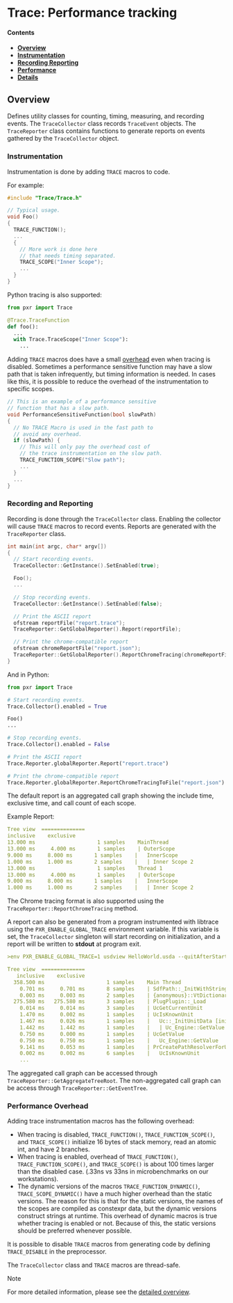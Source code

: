 # Trace: Performance tracking

#### Contents

- [**Overview**](trace/overview)
- [**Instrumentation**](trace/instrumentation)
- [**Recording Reporting**](trace/recording_reporting)
- [**Performance**](trace/performance)
- [**Details**](Details)

## Overview

Defines utility classes for counting, timing, measuring, and recording events.
The `TraceCollector` class records `TraceEvent` objects. The `TraceReporter` class
contains functions to generate reports on events gathered by the `TraceCollector`
object.

### Instrumentation

Instrumentation is done by adding `TRACE` macros to code.

For example:

```cpp
#include "Trace/Trace.h"

// Typical usage.
void Foo()
{
  TRACE_FUNCTION();
  ...
  {
    // More work is done here
    // that needs timing separated.
    TRACE_SCOPE("Inner Scope");
    ...
  }
}
```

Python tracing is also supported:

```py
from pxr import Trace

@Trace.TraceFunction
def foo():
  ...
  with Trace.TraceScope("Inner Scope"):
    ...
```

Adding `TRACE` macros does have a small [overhead](Trace/trace_performance) even when tracing is disabled.
Sometimes a performance sensitive function may have a slow path that is taken infrequently, but timing information
is needed. In cases like this, it is possible to reduce the overhead of the instrumentation to specific scopes.

```cpp
// This is an example of a performance sensitive
// function that has a slow path.
void PerformanceSensitiveFunction(bool slowPath)
{
  // No TRACE Macro is used in the fast path to
  // avoid any overhead.
  if (slowPath) {
    // This will only pay the overhead cost of
    // the trace instrumentation on the slow path.
    TRACE_FUNCTION_SCOPE("Slow path");
    ...
  }
  ...
}
```

### Recording and Reporting

Recording is done through the `TraceCollector` class. Enabling the collector will
cause `TRACE` macros to record events. Reports are generated with the `TraceReporter`
class.

```cpp
int main(int argc, char* argv[])
{
  // Start recording events.
  TraceCollector::GetInstance().SetEnabled(true);

  Foo();
  ...

  // Stop recording events.
  TraceCollector::GetInstance().SetEnabled(false);

  // Print the ASCII report
  ofstream reportFile("report.trace");
  TraceReporter::GetGlobalReporter().Report(reportFile);

  // Print the chrome-compatible report
  ofstream chromeReportFile("report.json");
  TraceReporter::GetGlobalReporter().ReportChromeTracing(chromeReportFile);
}
```

And in Python:

```py
from pxr import Trace

# Start recording events.
Trace.Collector().enabled = True

Foo()
...

# Stop recording events.
Trace.Collector().enabled = False

# Print the ASCII report
Trace.Reporter.globalReporter.Report("report.trace")

# Print the chrome-compatible report
Trace.Reporter.globalReporter.ReportChromeTracingToFile("report.json")
```

The default report is an aggregated call graph showing the
include time, exclusive time, and call count of each scope.

Example Report:

```yaml
Tree view  ==============
inclusive    exclusive
13.000 ms                    1 samples    MainThread
13.000 ms     4.000 ms       1 samples    | OuterScope
9.000 ms     8.000 ms       1 samples    |   InnerScope
1.000 ms     1.000 ms       2 samples    |   | Inner Scope 2
13.000 ms                    1 samples    Thread 1
13.000 ms     4.000 ms       1 samples    | OuterScope
9.000 ms     8.000 ms       1 samples    |   InnerScope
1.000 ms     1.000 ms       2 samples    |   | Inner Scope 2
```

The Chrome tracing format is also supported using the `TraceReporter::ReportChromeTracing` method.

A report can also be generated from a program instrumented with libtrace using the `PXR_ENABLE_GLOBAL_TRACE` environment variable. If this variable is set, the `TraceCollector` singleton will start recording on initialization, and a report will be written to **stdout** at program exit.

```yaml
>env PXR_ENABLE_GLOBAL_TRACE=1 usdview HelloWorld.usda --quitAfterStartup

Tree view  ==============
   inclusive    exclusive
  358.500 ms                    1 samples    Main Thread
    0.701 ms     0.701 ms       8 samples    | SdfPath::_InitWithString
    0.003 ms     0.003 ms       2 samples    | {anonymous}::VtDictionaryToPython::convert
  275.580 ms   275.580 ms       3 samples    | PlugPlugin::_Load
    0.014 ms     0.014 ms       3 samples    | UcGetCurrentUnit
    1.470 ms     0.002 ms       1 samples    | UcIsKnownUnit
    1.467 ms     0.026 ms       1 samples    |   Uc::_InitUnitData [initialization]
    1.442 ms     1.442 ms       1 samples    |   | Uc_Engine::GetValue
    0.750 ms     0.000 ms       1 samples    | UcGetValue
    0.750 ms     0.750 ms       1 samples    |   Uc_Engine::GetValue
    9.141 ms     0.053 ms       1 samples    | PrCreatePathResolverForUnit
    0.002 ms     0.002 ms       6 samples    |   UcIsKnownUnit
    ...
```

The aggregated call graph can be accessed through `TraceReporter::GetAggregateTreeRoot`.
The non-aggregated call graph can be access through `TraceReporter::GetEventTree`.

### Performance Overhead

Adding trace instrumentation macros has the following overhead:

- When tracing is disabled, `TRACE_FUNCTION()`,
  `TRACE_FUNCTION_SCOPE()`, and `TRACE_SCOPE()` initialize
  16 bytes of stack memory, read an atomic int, and have 2 branches.
- When tracing is enabled, overhead of `TRACE_FUNCTION()`,
  `TRACE_FUNCTION_SCOPE()`, and `TRACE_SCOPE()` is about 100
  times larger than the disabled case. (.33ns vs 33ns in
  microbenchmarks on our workstations).
- The dynamic versions of the macros `TRACE_FUNCTION_DYNAMIC()`,
  `TRACE_SCOPE_DYNAMIC()` have a much higher overhead than the
  static versions. The reason for this is that for the static versions,
  the names of the scopes are compiled as constexpr data, but the dynamic
  versions construct strings at runtime. This overhead of dynamic macros
  is true whether tracing is enabled or not. Because of this, the static
  versions should be preferred whenever possible.

It is possible to disable `TRACE` macros from generating code by defining
`TRACE_DISABLE` in the preprocessor.

The `TraceCollector` class and `TRACE` macros are thread-safe.

> [!NOTE]
> For more detailed information, please see the [detailed overview](Details).
